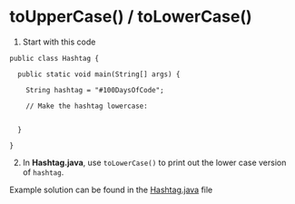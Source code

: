 # toUpperCase() / toLowerCase()

1. Start with this code

```
public class Hashtag {
  
  public static void main(String[] args) {
    
    String hashtag = "#100DaysOfCode";
    
    // Make the hashtag lowercase:
    
    
  }
  
}
```

2. In **Hashtag.java**, use ```toLowerCase()``` to print out the lower case version of ```hashtag```.

Example solution can be found in the [Hashtag.java](https://github.com/upliftdev/Foundations/blob/main/Foundations/8.String_Methods/toUpperCase_and_toLowerCase/src/main/java/com/examples/str/Hashtag.java) file